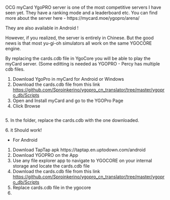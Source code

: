 <!-- wp:paragraph -->
<p>OCG myCard YgoPRO server is one of the most competitive servers I have seen yet. They have a ranking mode and a leaderboard etc. You can find more about the server here - https://mycard.moe/ygopro/arena/</p>
<!-- /wp:paragraph -->

<!-- wp:paragraph -->
<p>They are also available in Android !</p>
<!-- /wp:paragraph -->

<!-- wp:paragraph -->
<p>However, if you realized, the server is entirely in Chinese. But the good news is that most yu-gi-oh simulators all work on the same YGOCORE engine.</p>
<!-- /wp:paragraph -->

<!-- wp:paragraph -->
<p>By replacing the cards.cdb file in YgoCore you will be able to play the myCard server. (Some editting is needed as YGOPRO - Percy has multiple cdb files.</p>
<!-- /wp:paragraph -->

<!-- wp:list {"ordered":true} -->
<ol><li>Download YgoPro in myCard for Android or Windows</li><li>Download the cards.cdb file from this link <a href="https://github.com/Sproinkerino/ygopro_cn_translator/tree/master/ygopro_db/Scripts">https://github.com/Sproinkerino/ygopro_cn_translator/tree/master/ygopro_db/Scripts</a></li><li>Open and Install myCard and go to the YGOPro Page</li><li>Click Browse</li></ol>
<!-- /wp:list -->

<!-- wp:image {"id":14} -->
<figure class="wp-block-image"><img src="https://sproinkduelhome.files.wordpress.com/2019/01/image.png" alt="" class="wp-image-14"/></figure>
<!-- /wp:image -->

<!-- wp:paragraph -->
<p>5. In the folder, replace the cards.cdb with the one downloaded.</p>
<!-- /wp:paragraph -->

<!-- wp:paragraph -->
<p>6. it Should work!</p>
<!-- /wp:paragraph -->
<!-- wp:list -->
<ul><li>For Android</li></ul>
<!-- /wp:list -->

<!-- wp:list {"ordered":true} -->
<ol><li>Download TapTap apk https://taptap.en.uptodown.com/android</li><li>Download YGOPRO on the App</li><li>Use any file explorer app to navigate to YGOCORE on your internal storage and locate the cards.cdb file</li><li> Download the cards.cdb file from this link <a href="https://github.com/Sproinkerino/ygopro_cn_translator/tree/master/ygopro_db/Scripts">https://github.com/Sproinkerino/ygopro_cn_translator/tree/master/ygopro_db/Scripts</a> </li><li>Replace cards.cdb file in the ygocore</li><li></li></ol>
<!-- /wp:list -->
